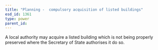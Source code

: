 ```yaml
---
title: "Planning -  compulsory acquisition of listed buildings"
esd_id: 1361
type: power
parent_id:  
---
```


A local authority may acquire a listed building which is not being properly preserved where the Secretary of State authorises it do so.

